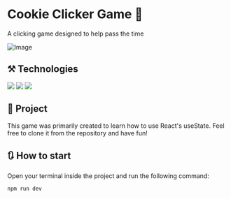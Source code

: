# Cookie Clicker Game 🍪

A clicking game designed to help pass the time

![Image](https://github.com/user-attachments/assets/31caf900-cfcf-4d02-a3f5-1d6f3a96b9d6)

## ⚒️ Technologies
<div>
 <img src="[https://img.shields.io/badge/TypeScript-007ACC?style=for-the-badge&logo=typescript&logoColor=white](https://img.shields.io/badge/JavaScript-F7DF1E?style=for-the-badge&logo=javascript&logoColor=black)">
 <img src="https://img.shields.io/badge/React-20232A?style=for-the-badge&logo=react&logoColor=61DAFB">
 <img src="https://img.shields.io/badge/Tailwind_CSS-38B2AC?style=for-the-badge&logo=tailwind-css&logoColor=white">
</div>

## 📁 Project
This game was primarily created to learn how to use React's useState. Feel free to clone it from the repository and have fun!

## 🔃 How to start

Open your terminal inside the project and run the following command:
~~~javascript
npm run dev
~~~
